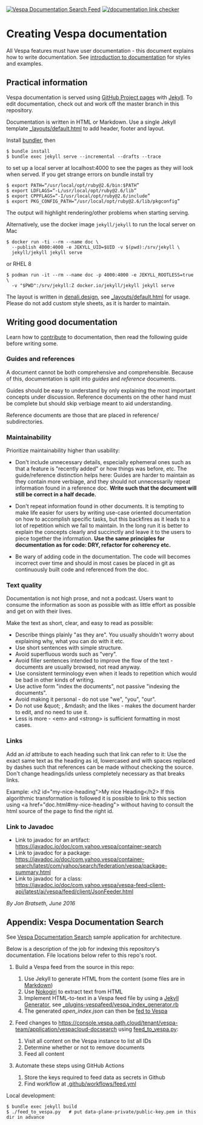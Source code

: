 <!-- Copyright Yahoo. Licensed under the terms of the Apache 2.0 license. See LICENSE in the project root. -->
[![Vespa Documentation Search Feed](https://github.com/vespa-engine/documentation/actions/workflows/feed.yml/badge.svg)](https://github.com/vespa-engine/documentation/actions/workflows/feed.yml)
[![/documentation link checker](https://cd.screwdriver.cd/pipelines/7021/link-checker-documentation/badge)](https://cd.screwdriver.cd/pipelines/7021/)

# Creating Vespa documentation

All Vespa features must have user documentation - this document explains how to write documentation.
See [introduction to documentation](en/introduction-to-documentation.html)
for styles and examples.


## Practical information

Vespa documentation is served using
[GitHub Project pages](https://help.github.com/categories/github-pages-basics/)
with
[Jekyll](https://help.github.com/en/github/working-with-github-pages/about-github-pages-and-jekyll).
To edit documentation, check out and work off the master branch in this repository.

Documentation is written in HTML or Markdown.
Use a single Jekyll template [_layouts/default.html](_layouts/default.html) to add header, footer and layout.

Install [bundler](https://bundler.io/), then

    $ bundle install
    $ bundle exec jekyll serve --incremental --drafts --trace

to set up a local server at localhost:4000 to see the pages as they will look when served.
If you get strange errors on bundle install try

    $ export PATH=“/usr/local/opt/ruby@2.6/bin:$PATH”
    $ export LDFLAGS=“-L/usr/local/opt/ruby@2.6/lib”
    $ export CPPFLAGS=“-I/usr/local/opt/ruby@2.6/include”
    $ export PKG_CONFIG_PATH=“/usr/local/opt/ruby@2.6/lib/pkgconfig”

The output will highlight rendering/other problems when starting serving.

Alternatively, use the docker image `jekyll/jekyll` to run the local server on
Mac

    $ docker run -ti --rm --name doc \
      --publish 4000:4000 -e JEKYLL_UID=$UID -v $(pwd):/srv/jekyll \
      jekyll/jekyll jekyll serve

or RHEL 8

    $ podman run -it --rm --name doc -p 4000:4000 -e JEKYLL_ROOTLESS=true \
      -v "$PWD":/srv/jekyll:Z docker.io/jekyll/jekyll jekyll serve

The layout is written in [denali.design](https://denali.design/),
see [_layouts/default.html](_layouts/default.html) for usage.
Please do not add custom style sheets, as it is harder to maintain.

## Writing good documentation

Learn how to [contribute](https://github.com/vespa-engine/vespa/blob/master/CONTRIBUTING.md) to documentation, 
then read the following guide before writing some.

### Guides and references

A document cannot be both comprehensive and comprehensible.
Because of this, documentation is split into *guides* and *reference* documents.

Guides should be easy to understand by only explaining the most important concepts under discussion.
Reference documents on the other hand must be complete but should skip verbiage meant to aid understanding.

Reference documents are those that are placed in reference/ subdirectories.

### Maintainability

Prioritize maintainability higher than usability:

* Don't include unnecessary details, especially ephemeral ones such as that a feature is "recently added" or how things was before, etc. The guide/reference distinction helps here: Guides are harder to maintain as they contain more verbiage, and they should not unnecessarily repeat information found in a reference doc. **Write such that the document will still be correct in a half decade.**

* Don't repeat information found in other documents. It is tempting to make life easier for users by writing use-case oriented documentation on how to accomplish specific tasks, but this backfires as it leads to a lot of repetition which we fail to maintain. In the long run it is better to explain the concepts clearly and succinctly and leave it to the users to piece together the information. **Use the same principles for documentation as for code: DRY, refactor for coherency etc.**

* Be wary of adding code in the documentation. The code will becomes incorrect over time and should in most cases be placed in git as continuously built code and referenced from the doc.

### Text quality

Documentation is not high prose, and not a podcast.
Users want to consume the information as soon as possible with as little effort as possible and get on with their lives.

Make the text as short, clear, and easy to read as possible:
* Describe things plainly "as they are". You usually shouldn't worry about explaining why, what you can do with it etc.
* Use short sentences with simple structure.
* Avoid superfluous words such as "very".
* Avoid filler sentences intended to improve the flow of the text - documents are usually browsed, not read anyway.
* Use consistent terminology even when it leads to repetition which would be bad in other kinds of writing.
* Use active form "index the documents", not passive "indexing the documents".
* Avoid making it personal - do not use "we", "you", "our".
* Do not use &amp;quot; , &amp;mdash; and the likes - makes the document harder to edit, and no need to use it.
* Less is more - &lt;em&gt; and &lt;strong&gt; is sufficient formatting in most cases.

### Links

Add an *id* attribute to each heading such that link can refer to it: Use the exact same text as the heading as id, lowercased and with spaces replaced by dashes such that references can be made without checking the source.
Don't change headings/ids unless completely necessary as that breaks links.

Example:
&lt;h2 id=&quot;my-nice-heading&quot;&gt;My nice Heading&lt;/h2&gt;
If this algorithmic transformation is followed it is possible to link to this section using &lt;a href=&quot;doc.html#my-nice-heading&quot;&gt; without having to consult the html source of the page to find the right id.

### Link to Javadoc

* Link to javadoc for an artifact: https://javadoc.io/doc/com.yahoo.vespa/container-search
* Link to javadoc for a package: https://javadoc.io/doc/com.yahoo.vespa/container-search/latest/com/yahoo/search/federation/vespa/package-summary.html
* Link to javadoc for a class: https://javadoc.io/doc/com.yahoo.vespa/vespa-feed-client-api/latest/ai/vespa/feed/client/JsonFeeder.html

*By Jon Bratseth, June 2016*



## Appendix: Vespa Documentation Search

See [Vespa Documentation Search](https://github.com/vespa-engine/sample-apps/tree/master/vespa-cloud/vespa-documentation-search)
sample application for architecture.

Below is a description of the job for indexing this repository's documentation.
File locations below refer to this repo's root.

1. Build a Vespa feed from the source in this repo:
    1. Use Jekyll to generate HTML from the content
      (some files are in [Markdown](https://daringfireball.net/projects/markdown/))
    1. Use [Nokogiri](https://nokogiri.org/) to extract text from HTML
    1. Implement HTML-to-text in a Vespa feed file by using a
      [Jekyll Generator](https://jekyllrb.com/docs/plugins/generators/),
      see [_plugins-vespafeed/vespa_index_generator.rb](/_plugins-vespafeed/vespa_index_generator.rb)
    1. The generated _open_index.json_ can then be
      [fed to Vespa](https://docs.vespa.ai/en/reference/document-json-format.html)

1. Feed changes to https://console.vespa.oath.cloud/tenant/vespa-team/application/vespacloud-docsearch
   using [feed_to_vespa.py](feed_to_vespa.py):
    1. Visit all content on the Vespa instance to list all IDs
    1. Determine whether or not to remove documents
    1. Feed all content
    
1. Automate these steps using GitHub Actions
    1. Store the keys required to feed data as secrets in Github
    1. Find workflow at [.github/workflows/feed.yml](/.github/workflows/feed.yml)

Local development:

    $ bundle exec jekyll build
    $ ./feed_to_vespa.py   # put data-plane-private/public-key.pem in this dir in advance
